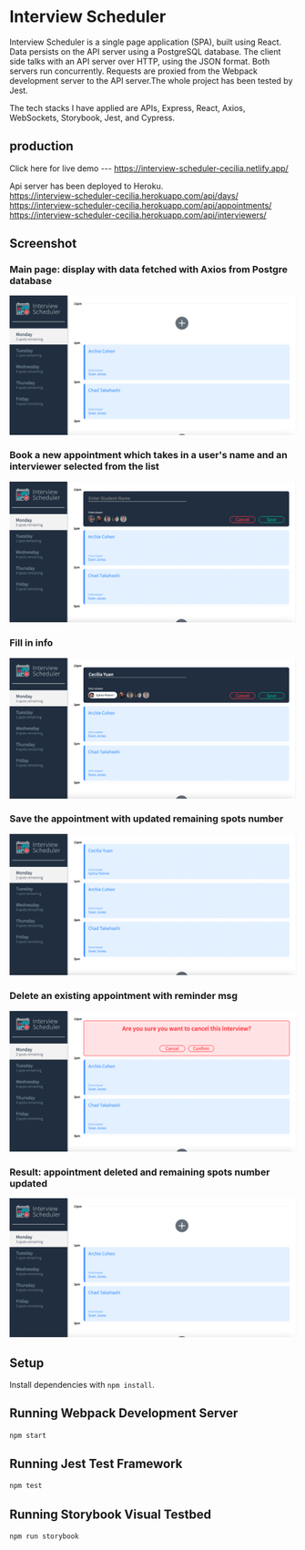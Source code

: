 # Interview Scheduler
Interview Scheduler is a single page application (SPA), built using React. Data persists on the API server using a PostgreSQL database. The client side talks with an API server over HTTP, using the JSON format. Both servers run concurrently. Requests are proxied from the Webpack development server to the API server.The whole project has been tested by Jest. 

The tech stacks I have applied are APIs, Express, React, Axios, WebSockets, Storybook, Jest, and Cypress.

## production
Click here for live demo --- 
https://interview-scheduler-cecilia.netlify.app/

Api server has been deployed to Heroku. <br/>
https://interview-scheduler-cecilia.herokuapp.com/api/days/ <br/>
https://interview-scheduler-cecilia.herokuapp.com/api/appointments/ <br/>
https://interview-scheduler-cecilia.herokuapp.com/api/interviewers/

## Screenshot
### Main page: display with data fetched with Axios from Postgre database
!["main page"](https://github.com/ysycecilia/scheduler/blob/master/docs/main-page.png?raw=true)

### Book a new appointment which takes in a user's name and an interviewer selected from the list
!["book new"](https://github.com/ysycecilia/scheduler/blob/master/docs/book-new.png?raw=true)

### Fill in info
!["book input"](https://github.com/ysycecilia/scheduler/blob/master/docs/book-input.png?raw=true)

### Save the appointment with updated remaining spots number
!["book save"](https://github.com/ysycecilia/scheduler/blob/master/docs/book-save.png?raw=true)

### Delete an existing appointment with reminder msg
!["delete"](https://github.com/ysycecilia/scheduler/blob/master/docs/delete.png?raw=true)

### Result: appointment deleted and remaining spots number updated 
!["main page"](https://github.com/ysycecilia/scheduler/blob/master/docs/main-page.png?raw=true)

## Setup

Install dependencies with `npm install`.

## Running Webpack Development Server

```sh
npm start
```

## Running Jest Test Framework

```sh
npm test
```

## Running Storybook Visual Testbed

```sh
npm run storybook
```
